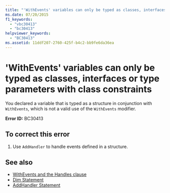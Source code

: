 ```yaml
---
title: "'WithEvents' variables can only be typed as classes, interfaces or type parameters with class constraints"
ms.date: 07/20/2015
f1_keywords: 
  - "vbc30413"
  - "bc30413"
helpviewer_keywords: 
  - "BC30413"
ms.assetid: 11ddf207-2760-425f-b4c2-bb9fe6da36ea
---
```

# 'WithEvents' variables can only be typed as classes, interfaces or type parameters with class constraints
You declared a variable that is typed as a structure in conjunction with `WithEvents`, which is not a valid use of the `WithEvents` modifier.  
  
 **Error ID:** BC30413  
  
## To correct this error  
  
1. Use `AddHandler` to handle events defined in a structure.  
  
## See also

- [WithEvents and the Handles clause](../programming-guide/language-features/events/index.md#withevents-and-the-handles-clause)
- [Dim Statement](../../visual-basic/language-reference/statements/dim-statement.md)
- [AddHandler Statement](../../visual-basic/language-reference/statements/addhandler-statement.md)
